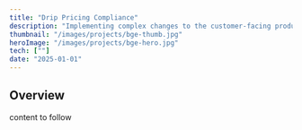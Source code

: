 ```yaml
---
title: "Drip Pricing Compliance"
description: "Implementing complex changes to the customer-facing product"
thumbnail: "/images/projects/bge-thumb.jpg"
heroImage: "/images/projects/bge-hero.jpg"
tech: [""]
date: "2025-01-01"
---
```


## Overview

content to follow
